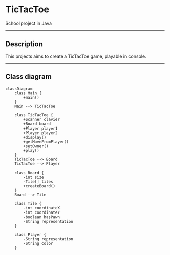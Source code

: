 # TicTacToe

School project in Java

---

## Description
This projects aims to create a TicTacToe game, playable in console.

---

## Class diagram

```mermaid
classDiagram
    class Main {
        +main()
    }
    Main --> TicTacToe

    class TicTacToe {
        +Scanner clavier
        +Board board
        +Player player1
        +Player player2
        +display()
        +getMoveFromPlayer()
        +setOwner()
        +play()
    }
    TicTacToe --> Board
    TicTacToe --> Player

    class Board {
        -int size
        -Tile[] tiles
        +createBoard()
    }
    Board --> Tile

    class Tile {
        -int coordinateX
        -int coordinateY
        -boolean hasPawn
        -String representation
    }

    class Player {
        -String representation
        -String color
    }
```



